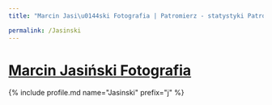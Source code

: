 ```yaml
---
title: "Marcin Jasi\u0144ski Fotografia | Patromierz - statystyki Patronite.pl"

permalink: /Jasinski
---
```


# [Marcin Jasiński Fotografia](https://patronite.pl/Jasinski)

{% include profile.md name="Jasinski" prefix="j" %}
